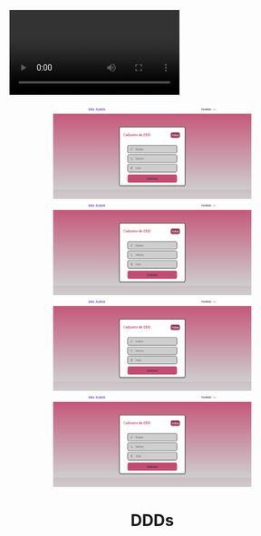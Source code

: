 ![Preview](video.mp4)

<div align="center" , dis>
    <img width="350px" src="./img/cadastro.png">
    <img width="350px" src="./cadastro.png">
    <img width="350px" src="./cadastro.png">
    <img width="350px" src="./cadastro.png">
    <h1 align="center">
        DDDs
    </h1>
</div>
